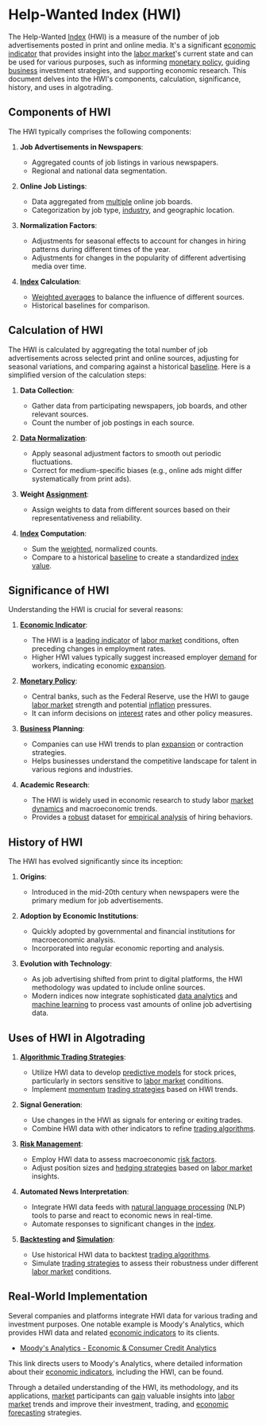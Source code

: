 # Help-Wanted Index (HWI)

The Help-Wanted [Index](../i/index_instrument.md) (HWI) is a measure of the number of job advertisements posted in print and online media. It's a significant [economic indicator](../e/economic_indicator.md) that provides insight into the [labor market](../l/labor_market.md)'s current state and can be used for various purposes, such as informing [monetary policy](../m/monetary_policy.md), guiding [business](../b/business.md) investment strategies, and supporting economic research. This document delves into the HWI's components, calculation, significance, history, and uses in algotrading.

## Components of HWI

The HWI typically comprises the following components:

1. **Job Advertisements in Newspapers**:
   - Aggregated counts of job listings in various newspapers.
   - Regional and national data segmentation.

2. **Online Job Listings**:
   - Data aggregated from [multiple](../m/multiple.md) online job boards.
   - Categorization by job type, [industry](../i/industry.md), and geographic location.

3. **Normalization Factors**:
   - Adjustments for seasonal effects to account for changes in hiring patterns during different times of the year.
   - Adjustments for changes in the popularity of different advertising media over time.

4. **[Index](../i/index_instrument.md) Calculation**:
   - [Weighted averages](../w/weighted_averages_in_trading.md) to balance the influence of different sources.
   - Historical baselines for comparison.

## Calculation of HWI

The HWI is calculated by aggregating the total number of job advertisements across selected print and online sources, adjusting for seasonal variations, and comparing against a historical [baseline](../b/baseline.md). Here is a simplified version of the calculation steps:

1. **Data Collection**:
   - Gather data from participating newspapers, job boards, and other relevant sources.
   - Count the number of job postings in each source.

2. **[Data Normalization](../d/data_normalization.md)**:
   - Apply seasonal adjustment factors to smooth out periodic fluctuations.
   - Correct for medium-specific biases (e.g., online ads might differ systematically from print ads).

3. **Weight [Assignment](../a/assignment.md)**:
   - Assign weights to data from different sources based on their representativeness and reliability.
  
4. **[Index](../i/index_instrument.md) Computation**:
   - Sum the [weighted](../w/weighted.md), normalized counts.
   - Compare to a historical [baseline](../b/baseline.md) to create a standardized [index](../i/index_instrument.md) [value](../v/value.md).

## Significance of HWI

Understanding the HWI is crucial for several reasons:

1. **[Economic Indicator](../e/economic_indicator.md)**:
   - The HWI is a [leading indicator](../l/leading_indicator.md) of [labor market](../l/labor_market.md) conditions, often preceding changes in employment rates.
   - Higher HWI values typically suggest increased employer [demand](../d/demand.md) for workers, indicating economic [expansion](../e/expansion.md).

2. **[Monetary Policy](../m/monetary_policy.md)**:
   - Central banks, such as the Federal Reserve, use the HWI to gauge [labor market](../l/labor_market.md) strength and potential [inflation](../i/inflation.md) pressures.
   - It can inform decisions on [interest](../i/interest.md) rates and other policy measures.

3. **[Business](../b/business.md) Planning**:
   - Companies can use HWI trends to plan [expansion](../e/expansion.md) or contraction strategies.
   - Helps businesses understand the competitive landscape for talent in various regions and industries.

4. **Academic Research**:
   - The HWI is widely used in economic research to study labor [market dynamics](../m/market_dynamics.md) and macroeconomic trends.
   - Provides a [robust](../r/robust.md) dataset for [empirical analysis](../e/empirical_analysis_in_trading.md) of hiring behaviors.

## History of HWI

The HWI has evolved significantly since its inception:

1. **Origins**:
   - Introduced in the mid-20th century when newspapers were the primary medium for job advertisements.

2. **Adoption by Economic Institutions**:
   - Quickly adopted by governmental and financial institutions for macroeconomic analysis.
   - Incorporated into regular economic reporting and analysis.

3. **Evolution with Technology**:
   - As job advertising shifted from print to digital platforms, the HWI methodology was updated to include online sources.
   - Modern indices now integrate sophisticated [data analytics](../d/data_analytics.md) and [machine learning](../m/machine_learning.md) to process vast amounts of online job advertising data.

## Uses of HWI in Algotrading

1. **[Algorithmic Trading Strategies](../a/algorithmic_trading_strategies.md)**:
   - Utilize HWI data to develop [predictive models](../p/predictive_models_in_trading.md) for stock prices, particularly in sectors sensitive to [labor market](../l/labor_market.md) conditions.
   - Implement [momentum](../m/momentum.md) [trading strategies](../t/trading_strategies.md) based on HWI trends.

2. **Signal Generation**:
   - Use changes in the HWI as signals for entering or exiting trades.
   - Combine HWI data with other indicators to refine [trading algorithms](../t/trading_algorithms.md).

3. **[Risk Management](../r/risk_management.md)**:
   - Employ HWI data to assess macroeconomic [risk factors](../r/risk_factors_in_trading.md).
   - Adjust position sizes and [hedging strategies](../h/hedging_strategies.md) based on [labor market](../l/labor_market.md) insights.

4. **Automated News Interpretation**:
   - Integrate HWI data feeds with [natural language processing](../n/natural_language_processing_(nlp)_in_trading.md) (NLP) tools to parse and react to economic news in real-time.
   - Automate responses to significant changes in the [index](../i/index_instrument.md).

5. **[Backtesting](../b/backtesting.md) and [Simulation](../s/simulation_in_trading.md)**:
   - Use historical HWI data to backtest [trading algorithms](../t/trading_algorithms.md).
   - Simulate [trading strategies](../t/trading_strategies.md) to assess their robustness under different [labor market](../l/labor_market.md) conditions.

## Real-World Implementation

Several companies and platforms integrate HWI data for various trading and investment purposes. One notable example is Moody's Analytics, which provides HWI data and related [economic indicators](../e/economic_indicators.md) to its clients.

- [Moody's Analytics - Economic & Consumer Credit Analytics](https://www.economy.com/)

This link directs users to Moody's Analytics, where detailed information about their [economic indicators](../e/economic_indicators.md), including the HWI, can be found.

Through a detailed understanding of the HWI, its methodology, and its applications, [market](../m/market.md) participants can [gain](../g/gain.md) valuable insights into [labor market](../l/labor_market.md) trends and improve their investment, trading, and [economic forecasting](../e/economic_forecasting.md) strategies.